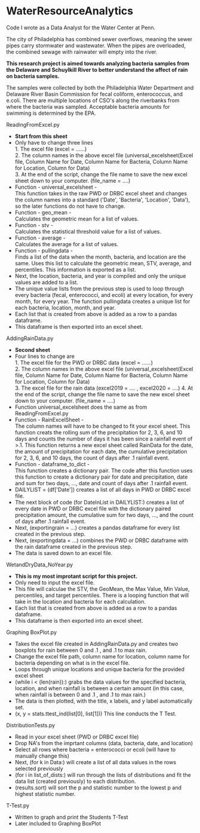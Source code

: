 # WaterResourceAnalytics
Code I wrote as a Data Analyst for the Water Center at Penn.


The city of Philadelphia has combined sewer overflows, meaning the sewer pipes carry stormwater and wastewater.
When the pipes are overloaded, the combined sewage with rainwater will empty into the river.

<b>This research project is aimed towards analyzing bacteria samples from the Delaware and Schuylkill River to better understand the affect of 
rain on bacteria samples.</b>

The samples were collected by both the Philadelphia Water Department and Delaware River Basin Commission for fecal coliform, enterococcus, and e.coli.
There are multiple locations of CSO's along the riverbanks from where the bacteria was sampled. 
Acceptable bacteria amounts for swimming is determined by the EPA.


ReadingFromExcel.py
<ul>
  <li><b>Start from this sheet</b></li>
  <li>Only have to change three lines</br>
  1. The excel file (excel = ......)</br>
  2. The column names in the above excel file (universal_excelsheet(Excel file, Column Name for Date, Column Name for Bacteria, Column Name for Location, Column for Data)</br>
  3. At the end of the script, change the file name to save the new excel sheet down to your computer. (file_name = ....)</br>
  </li>
  <li>Function -  universal_excelsheet - </br> 
  This function takes in the raw PWD or DRBC excel sheet and changes the column names into a standard ('Date', 'Bacteria', 'Location', 'Data'), so the later functions do not have to change.
  </li>
  <li>Function - geo_mean - </br> 
  Calculates the geometric mean for a list of values.
  </li>
  <li>Function - stv - </br>
  Calculates the statistical threshold value for a list of values.
  </li>
  <li>Function - average - </br>
  Calculates the average for a list of values.
  </li>
  <li>Function - pullingdata - </br>
  Finds a list of the data when the month, bacteria, and location are the same. Uses this list to calculate the geometric mean, STV, average, and percentiles. This information is exported as a list.
  </li>
  <li>Next, the location, bacteria, and year is compiled and only the unique values are added to a list.</li>
  <li>The unique value lists from the previous step is used to loop through every bacteria (fecal, enterococci, and ecoli) at every location, for every month, for every year. The function pullingdata creates a unique list for each bacteria, location, month, and year.</li>
  <li>Each list that is created from above is added as a row to a pandas dataframe.</li>
  <li>This dataframe is then exported into an excel sheet.</li>
</ul>

AddingRainData.py
<ul>
  <li><b>Second sheet</b></li>
  <li>Four lines to change are</br>
  1. The excel file for the PWD or DRBC data (excel = ......)</br>
  2. The column names in the above excel file (universal_excelsheet(Excel file, Column Name for Date, Column Name for Bacteria, Column Name for Location, Column for Data)</br>
  3. The excel file for the rain data (excel2019 = .... , excel2020 = ....)
  4. At the end of the script, change the file name to save the new excel sheet down to your computer. (file_name = ....)</br>
  <li>Function universal_excelsheet does the same as from ReadingFromExcel.py</li>
  <li>Function - RainExcelSheet - </br>
  The column names will have to be changed to fit your excel sheet. This function creats the rolling sum of the precipitation for 2, 3, 6, and 10 days and counts the number of days it has been since a rainfall event of >.1. This function returns a new excel sheet called RainData for the date, the amount of precipitation for each date, the cumulative precipitation for 2, 3, 6, and 10 days, the count of days after .1 rainfall event.
  </li>
  <li>Function - dataframe_to_dict - </br>
  This function creates a dictionary pair. The code after this function uses this function to create a dictionary pair for date and precipitation, date and sum for two days, ..., date and count of days after .1 rainfall event.
  </li>
  <li>DAILYLIST = (df['Date']) creates a list of all days in PWD or DRBC excel file.</li>
  <li>The next block of code (for DateInList in DAILYLIST:) creates a list of every date in PWD or DRBC excel file with the dictionary paired precipitation amount, the cumulative sum for two days, ..., and the count of days after .1 rainfall event.</li>
  <li>Next, (exportingrain = ...) creates a pandas dataframe for every list created in the previous step.</li>
  <li>Next, (exportingdata = ...) combines the PWD or DRBC dataframe with the rain dataframe created in the previous step.</li>
  <li>The data is saved down to an excel file.</li>
</ul>

WetandDryData_NoYear.py
<ul>
  <li><b>This is my most improtant script for this project.</b></li>
  <li>Only need to input the excel file.</b></li>
  <li>
  This file will calculae the STV, the GeoMean, the Max Value, Min Value, percentiles, and target percentiles. There is a looping function that will take in the location and bacteria for each calculation.
  </li>
  <li>Each list that is created from above is added as a row to a pandas dataframe.</li>
  <li>This dataframe is then exported into an excel sheet.</li>
</ul>

Graphing BoxPlot.py
<ul>
  <li>Takes the excel file created in AddingRainData.py and creates two boxplots for rain between 0 and .1 , and .1 to max rain.</li>
  <li>Change the excel file path, column name for location, column name for bacteria depending on what is in the excel file.</li>
  <li>Loops through unique locations and unique bacteria for the provided excel sheet</li>
  <li>(while i < (len(rain)):) grabs the data values for the specified bacteria, location, and when rainfall is between a certain amount (in this case, when rainfall is between 0 and .1 , and .1 to max rain.)</li>
  <li>The data is then plotted, with the title, x labels, and y label automatically set.</li>
  <li>(x, y = stats.ttest_ind(list[0], list[1])) This line conducts the T Test.</li>
</ul>

DistributionTests.py
<ul>
  <li>Read in your excel sheet (PWD or DRBC excel file)</li>
  <li>Drop NA's from the imprtant columns (data, bacteria, date, and location)</li>
  <li>Select all rows where bacteria = enterococci or ecoli (will have to manually change this)</li>
  <li>Next, (for k in Data:) will create a list of all data values in the rows selected previously</li>
  <li>(for i in list_of_dists:) will run through the lists of distributions and fit the data list (created previously) to each distribution.</li>
  <li>(results.sort) will sort the p and statistic number to the lowest p and highest statistic number.</li>
</ul>

T-Test.py
<ul>
  <li>Written to graph and print the Students T-Test</li>
  <li>Later included to Graphing BoxPlot</li>
</ul>
